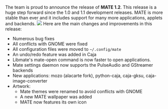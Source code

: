 <!--
.. link:
.. description:
.. tags: News,Releases
.. date: 2012-04-16 03:48:11
.. title: MATE 1.2 released
.. slug: 20120416mate-1-2-released
-->

The team is proud to announce the release of **MATE 1.2**. This release is a huge step forward 
since the 1.0 and 1.1 development releases. MATE is more stable than ever and it includes support 
for many more applications, applets and backends. 
![](/wp-content/uploads/2012/04/mate-about-1.2.0-300x207.png) Here are the main changes and 
improvements in this release:

  * Numerous bug fixes
  * All conflicts with GNOME were fixed
  * All configuration files were moved to `~/.config/mate`
  * An undo/redo feature was added in Caja
  * Libmate's mate-open command is now faster to open applications.
  * Mate settings daemon now supports the PulseAudio and GStreamer backends
  * New applications: mozo (alacarte fork), python-caja, caja-gksu, caja-image-converter
  * Artwork:
    * Mate themes were renamed to avoid conflicts with GNOME
    * A new MATE wallpaper was added
    * MATE now features its own icon

